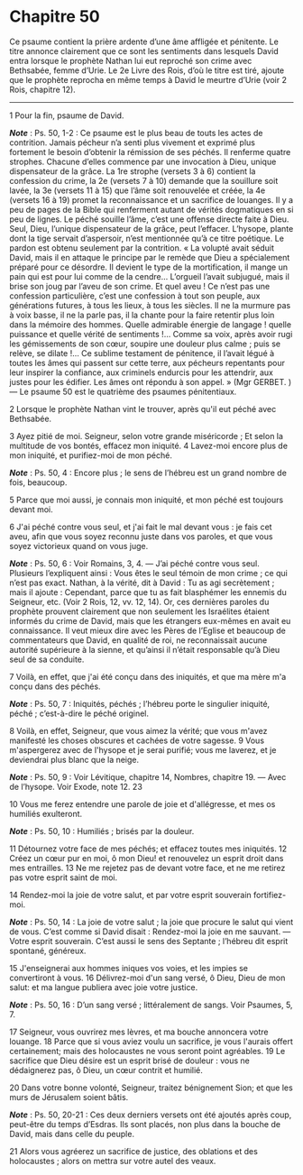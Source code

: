 # Chapitre 50

Ce psaume contient la prière ardente d’une âme affligée et pénitente.
Le titre annonce clairement que ce sont les sentiments dans lesquels David entra lorsque le prophète Nathan lui eut reproché son crime avec Bethsabée, femme d’Urie.
Le 2e Livre des Rois, d’où le titre est tiré, ajoute que le prophète reprocha en même temps à David le meurtre d’Urie (voir 2 Rois, chapitre 12).

***

1 Pour la fin, psaume de David.

***Note*** :  Ps. 50, 1-2 : Ce psaume est le plus beau de touts les actes de contrition. Jamais pécheur n’a senti plus vivement et exprimé plus fortement le besoin d’obtenir la rémission de ses péchés. Il renferme quatre strophes. Chacune d’elles commence par une invocation à Dieu, unique dispensateur de la grâce. La 1re strophe (versets 3 à 6) contient la confession du crime, la 2e (versets 7 à 10) demande que la souillure soit lavée, la 3e (versets 11 à 15) que l’âme soit renouvelée et créée, la 4e (versets 16 à 19) promet la reconnaissance et un sacrifice de louanges. Il y a peu de pages de la Bible qui renferment autant de vérités dogmatiques en si peu de lignes. Le péché souille l’âme, c’est une offense directe faite à Dieu. Seul, Dieu, l’unique dispensateur de la grâce, peut l’effacer. L’hysope, plante dont la tige servait d’aspersoir, n’est mentionnée qu’à ce titre poétique. Le pardon est obtenu seulement par la contrition. « La volupté avait séduit David, mais il en attaque le principe par le remède que Dieu a
spécialement préparé pour ce désordre. Il devient le type de la mortification, il mange un pain qui est pour lui comme de la cendre… L’orgueil l’avait subjugué, mais il brise son joug par l’aveu de son crime. Et quel aveu ! Ce n’est pas une confession particulière, c’est une confession à tout son peuple, aux générations futures, à tous les lieux, à tous les siècles. Il ne la murmure pas à voix basse, il ne la parle pas, il la chante pour la faire retentir plus loin dans la mémoire des hommes. Quelle admirable énergie de langage ! quelle puissance et quelle vérité de sentiments !… Comme sa voix, après avoir rugi les gémissements de son cœur, soupire une douleur plus calme ; puis se relève, se dilate !… Ce sublime testament de pénitence, il l’avait légué à toutes les âmes qui passent sur cette terre, aux pécheurs repentants pour leur inspirer la confiance, aux criminels endurcis pour les attendrir, aux justes pour les édifier. Les âmes ont répondu à son appel. » (Mgr GERBET. ) ― Le psaume 50 est le quatrième
des psaumes pénitentiaux.

2 Lorsque le prophète Nathan vint le trouver, après qu'il eut péché avec Bethsabée.


3 Ayez pitié de moi. Seigneur, selon votre grande miséricorde ; Et selon la multitude de vos bontés, effacez mon iniquité. 4 Lavez-moi encore plus de mon iniquité, et purifiez-moi de mon péché.

***Note*** :  Ps. 50, 4 : Encore plus ; le sens de l’hébreu est un grand nombre de fois, beaucoup.

5 Parce que moi aussi, je connais mon iniquité, et mon péché est toujours devant moi.


6 J'ai péché contre vous seul, et j'ai fait le mal devant vous : je fais cet aveu, afin que vous soyez reconnu juste dans vos paroles, et que vous soyez victorieux quand on vous juge.

***Note*** :  Ps. 50, 6 : Voir Romains, 3, 4. ― J’ai péché contre vous seul. Plusieurs l’expliquent ainsi : Vous êtes le seul témoin de mon crime ; ce qui n’est pas exact. Nathan, à la vérité, dit à David : Tu as agi secrètement ; mais il ajoute : Cependant, parce que tu as fait blasphémer les ennemis du Seigneur, etc. (Voir 2 Rois, 12, vv. 12, 14). Or, ces dernières paroles du prophète prouvent clairement que non seulement les Israélites étaient informés du crime de David, mais que les étrangers eux-mêmes en avait eu connaissance. Il veut mieux dire avec les Pères de l’Eglise et beaucoup de commentateurs que David, en qualité de roi, ne reconnaissait aucune autorité supérieure à la sienne, et qu’ainsi il n’était responsable qu’à Dieu seul de sa conduite.

7 Voilà, en effet, que j'ai été conçu dans des iniquités, et que ma mère m'a conçu dans des péchés.

***Note*** :  Ps. 50, 7 : Iniquités, péchés ; l’hébreu porte le singulier iniquité, péché ; c’est-à-dire le péché originel.


8 Voilà, en effet, Seigneur, que vous aimez la vérité; que vous m'avez manifesté les choses obscures et cachées de votre sagesse. 9 Vous m'aspergerez avec de l'hysope et je serai purifié; vous me laverez, et je deviendrai plus blanc que la neige.

***Note*** :  Ps. 50, 9 : Voir Lévitique, chapitre 14, Nombres, chapitre 19. ― Avec de l’hysope. Voir Exode, note 12. 23

10 Vous me ferez entendre une parole de joie et d'allégresse, et mes os humiliés exulteront.

***Note*** :  Ps. 50, 10 : Humiliés ; brisés par la douleur.


11 Détournez votre face de mes péchés; et effacez toutes mes iniquités. 12 Créez un cœur pur en moi, ô mon Dieu! et renouvelez un esprit droit dans mes entrailles. 13 Ne me rejetez pas de devant votre face, et ne me retirez pas votre esprit saint de moi.


14 Rendez-moi la joie de votre salut, et par votre esprit souverain fortifiez-moi.

***Note*** :  Ps. 50, 14 : La joie de votre salut ; la joie que procure le salut qui vient de vous. C’est comme si David disait : Rendez-moi la joie en me sauvant. ― Votre esprit souverain. C’est aussi le sens des Septante ; l’hébreu dit esprit spontané, généreux.

15 J'enseignerai aux hommes iniques vos voies, et les impies se convertiront à vous. 16 Délivrez-moi d'un sang versé, ô Dieu, Dieu de mon salut: et ma langue publiera avec joie votre justice.

***Note*** :  Ps. 50, 16 : D’un sang versé ; littéralement de sangs. Voir Psaumes, 5, 7.


17 Seigneur, vous ouvrirez mes lèvres, et ma bouche annoncera votre louange. 18 Parce que si vous aviez voulu un sacrifice, je vous l'aurais offert certainement; mais des holocaustes ne vous seront point agréables. 19 Le sacrifice que Dieu désire est un esprit brisé de douleur : vous ne dédaignerez pas, ô Dieu, un cœur contrit et humilié.


20 Dans votre bonne volonté, Seigneur, traitez bénignement Sion; et que les murs de Jérusalem soient bâtis.

***Note*** :  Ps. 50, 20-21 : Ces deux derniers versets ont été ajoutés après coup, peut-être du temps d’Esdras. Ils sont placés, non plus dans la bouche de David, mais dans celle du peuple.

21 Alors vous agréerez un sacrifice de justice, des oblations et des holocaustes ; alors on mettra sur votre autel des veaux.

